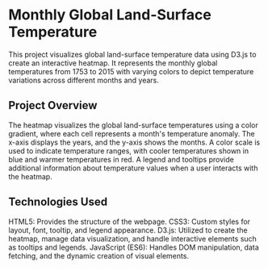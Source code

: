 # Monthly Global Land-Surface Temperature

This project visualizes global land-surface temperature data using D3.js to create an interactive heatmap. It represents the monthly global temperatures from 1753 to 2015 with varying colors to depict temperature variations across different months and years.

## Project Overview

The heatmap visualizes the global land-surface temperatures using a color gradient, where each cell represents a month's temperature anomaly. The x-axis displays the years, and the y-axis shows the months. A color scale is used to indicate temperature ranges, with cooler temperatures shown in blue and warmer temperatures in red. A legend and tooltips provide additional information about temperature values when a user interacts with the heatmap.

## Technologies Used

HTML5: Provides the structure of the webpage.
CSS3: Custom styles for layout, font, tooltip, and legend appearance.
D3.js: Utilized to create the heatmap, manage data visualization, and handle interactive elements such as tooltips and legends.
JavaScript (ES6): Handles DOM manipulation, data fetching, and the dynamic creation of visual elements.